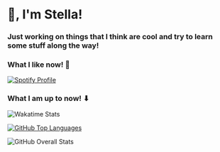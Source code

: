 # 👋, I'm Stella!

### Just working on things that I think are cool and try to learn some stuff along the way!

### What I like now! 🎵
[![Spotify Profile](https://spotify-github-profile.vercel.app/api/view?uid=nnar1agv954e81ua6w4gqrdwi&cover_image=true&theme=default&show_offline=false&background_color=121212&interchange=true&bar_color=ff80ff&bar_color_cover=false)](https://github.com/kittinan/spotify-github-profile) 

### What I am up to now! ⬇
![Wakatime Stats](https://github-readme-stats.vercel.app/api/wakatime?username=lilacstella&layout=compact&custom_title=Time%20spent%20on%20languages)


[![GitHub Top Languages](https://github-readme-stats.vercel.app/api/top-langs/?username=lilacstella&size_weight=0.1&count_weight=0.9&layout=donut-vertical)](https://github.com/anuraghazra/github-readme-stats)


![GitHub Overall Stats](https://github-readme-stats.vercel.app/api?username=lilacstella&show_icons=true&hide_rank=true&include_all_commits=true) 
